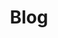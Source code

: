 ---
layout: collection
classes: wide
title: "Blog"
permalink: /blog/
header:
    image: /images/cloud-computing-banner-hand.jpg
author_profile: true
---